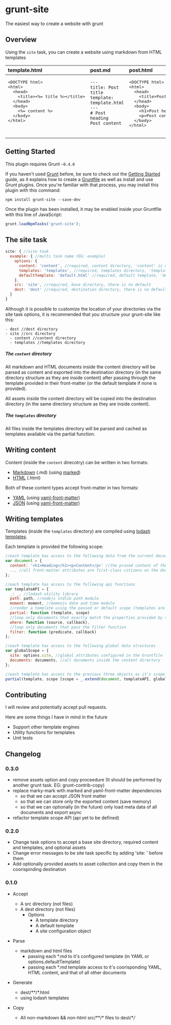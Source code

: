 # grunt-site

The easiest way to create a website with grunt

## Overview

Using the `site` task, you can create a website using markdown from HTML templates

<table>
<thead>
<tr>
  <th style="text-align:left;vertical-align:top;">template.html</th>
  <th style="text-align:left;vertical-align:top;">post.md</th>
  <th style="text-align:left;vertical-align:top;">post.html</th>
</tr>
</thead>
<tbody>
<tr>
  <td style="text-align:left;vertical-align:top;"><pre>
&lt;DOCTYPE html&gt;<br/>&lt;html&gt;<br/>  &lt;head&gt;<br/>    &lt;title&gt;&lt;%= title %&gt;&lt;/title&gt;<br/>  &lt;/head&gt;<br/>  &lt;body&gt;<br/>    &lt;%= content %&gt;<br/>  &lt;/body&gt;<br/>&lt;/html&gt;
  </pre></td>
  <td style="text-align:left;vertical-align:top;"><pre><code>---
title: Post title
template: template.html
---
# Post heading
Post content
</code></pre></td>
  <td style="text-align:left;vertical-align:top;"><pre>
&lt;DOCTYPE html&gt;<br/>&lt;html&gt;<br/>  &lt;head&gt;<br/>    &lt;title&gt;Post title&lt;/title&gt;<br/>  &lt;/head&gt;<br/>  &lt;body&gt;<br/>    &lt;h1&gt;Post heading&lt;/h1&gt;<br/>    &lt;p&gt;Post content&lt;/p&gt;<br/>  &lt;/body&gt;<br/>&lt;/html&gt;
  </pre></td>
</tr>
</tbody>
</table>

## Getting Started

This plugin requires Grunt `~0.4.0`

If you haven't used [Grunt](http://gruntjs.com/) before, be sure to check out the [Getting Started](http://gruntjs.com/getting-started) guide, as it explains how to create a [Gruntfile](http://gruntjs.com/sample-gruntfile) as well as install and use Grunt plugins. Once you're familiar with that process, you may install this plugin with this command:

```shell
npm install grunt-site --save-dev
```

Once the plugin has been installed, it may be enabled inside your Gruntfile with this line of JavaScript:

```js
grunt.loadNpmTasks('grunt-site');
```
## The site task

```js
site: { //site task
  example: { //multi task name (EG: example)
    options: {
      content: 'content', //required, content directory, 'content' is default
      templates: 'templates', //required, templates directory, 'templates' is default
      defaultTemplate: 'default.html' //required, default template, 'default.html' is default
    },
    src: 'site', //required, base directory, there is no default
    dest: 'dest' //required, destination directory, there is no default
  }
}
```

Although it is possible to customize the location of your directories via the
site task options, it is recommended that you structure your grunt-site like this:

```
- dest //dest directory
- site //src directory
  - content //content directory
  - templates //templates directory
```

##### The `content` directory

All markdown and HTML documents inside the content directory will be parsed as
content and exported into the destination directory (in the same directory
structure as they are inside content) after passing through the template
provided in their front-matter (or the default template if none is provided).

All assets inside the content directory will be copied into the destination
directory (in the same directory structure as they are inside content).

##### The `templates` directory

All files inside the templates directory will be parsed and cached as templates
available via the partial function.

## Writing content

Content (inside the `content` direcotry) can be written in two formats:

* [Markdown](http://daringfireball.net/projects/markdown/) (.md) (using [marked](https://www.npmjs.com/package/marked))
* [HTML](http://www.w3.org/html/) (.html)

Both of these content types accept front-matter in two formats:

* [YAML](http://yaml.org/) (using [yaml-front-matter](https://www.npmjs.com/package/yaml-front-matter))
* [JSON](http://json.org/) (using [yaml-front-matter](https://www.npmjs.com/package/yaml-front-matter))

## Writing templates

Templates (inside the `templates` directory) are compiled using
[lodash templates](https://lodash.com/docs/#template).

Each template is provided the following scope:

```js
//each template has access to the following data from the current document
var document = {
  content: '<h1>Heading</h1><p>Content</p>' //the prased content of the document that is being rendered
  ... //all front-matter attributes are first-class citizens on the document. EG: document.title
};

//each template has access to the following api functions
var templateAPI = {
  _: _, //lodash utility library
  path: path, //nodejs stdlib path module
  moment: moment, //momenjs date and time module
  //render a template using the passed or default scope (templates are relatie to the templates directory)
  partial: function (template, scope)
  //loop only documents that exactly match the properties provided by the source parameter
  where: function (source, callback),
  //loop only documents that pass the filter function
  filter: function (predicate, callback)
};

//each template has access to the following global data structures
var globalScope = {
  site: options.site, //global attributes configured in the Gruntfile
  documents: documents, //all documents inside the content directory  
};

//each template has access to the previous three objects as it's scope while rendering
partial(template, scope [scope = _.extend(document, templateAPI, globalScope)])
```

## Contributing

I will review and potentially accept pull requests.

Here are some things I have in mind in the future

* Support other template engines
* Utility functions for templates
* Unit tests

## Changelog

### 0.3.0

* remove assets option and copy proceedure (It should be performed by another grunt task. EG: grunt-contrib-copy)
* replace marky-mark with marked and yaml-front-matter dependencies
  * so that we can accept JSON front matter
  * so that we can store only the exported content (save memory)
  * so that we can optionally (in the future) only load meta data of all documents and export async
* refactor template scope API (api yet to be defined)

### 0.2.0

* Change task options to accept a base site directory, required content and templates, and optional assets
* Change error messages to be site task specific by adding 'site: ' before them
* Add optionally provided assets to asset collection and copy them in the coorispinding destination

### 0.1.0

* Accept
  * A src directory (not files)
  * A dest directory (not files)
    * Options
      * A template directory
      * A default template
      * A site configuration object

* Parse
  * markdown and html files
    * passing each *.md to it's configured template (in YAML or options.defaultTemplate)
    * passing each *.md template access to it's coorisponding YAML, HTML content, and that of all other documents 
* Generate
  * dest/\*\*/*.html
  * using lodash templates
* Copy
  * All non-markdown && non-html src/\*\*/* files to dest/\**/*